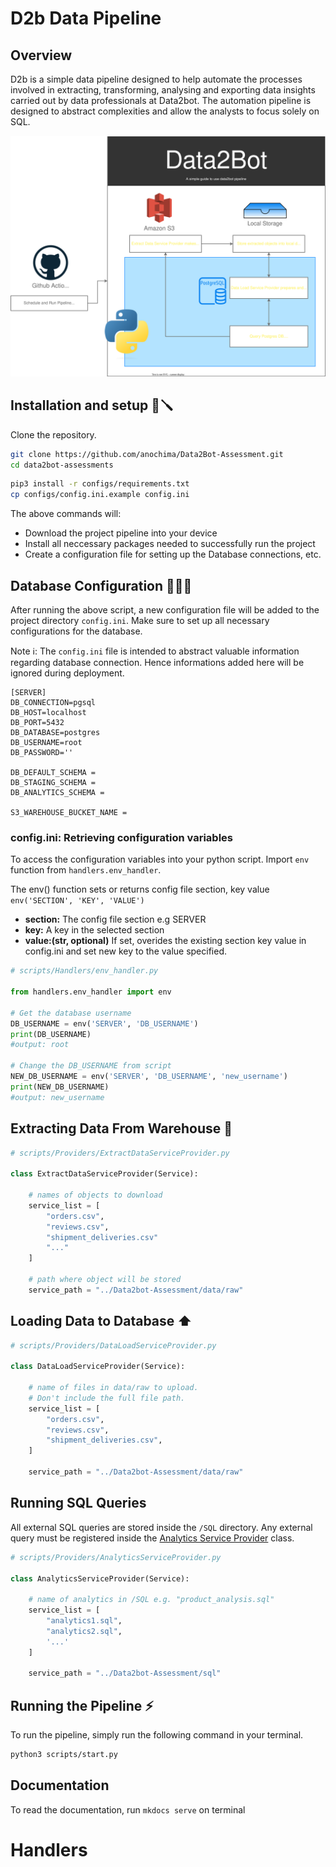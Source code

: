 # D2b Data Pipeline
## **Overview**
D2b is a simple data pipeline designed to help automate the processes involved in extracting, transforming, analysing and exporting data insights carried out by data professionals at Data2bot. The automation pipeline is designed to abstract complexities and allow the analysts to focus solely on SQL.

<img src='assets/system.svg' alt='System flow'>

## Installation and setup 🔩🪛
Clone the repository.
```bash 
git clone https://github.com/anochima/Data2Bot-Assessment.git
cd data2bot-assessments
```
```bash
pip3 install -r configs/requirements.txt
cp configs/config.ini.example config.ini
```
The above commands will: 

* Download the project pipeline into your device
* Install all neccessary packages needed to successfully run the project
* Create a configuration file for setting up the Database connections, etc.


## **Database Configuration** 👨🏽‍💻
After running the above script, a new configuration file will be added to the project directory `config.ini`. Make sure to set up all necessary configurations for the database. 


Note ℹ️: The `config.ini` file is intended to abstract valuable information regarding database connection. 
Hence informations added here will be ignored during deployment.


```MD
[SERVER]
DB_CONNECTION=pgsql
DB_HOST=localhost
DB_PORT=5432
DB_DATABASE=postgres
DB_USERNAME=root
DB_PASSWORD=''

DB_DEFAULT_SCHEMA =
DB_STAGING_SCHEMA =
DB_ANALYTICS_SCHEMA =  

S3_WAREHOUSE_BUCKET_NAME =

```
### **config.ini:** Retrieving configuration variables
To access the configuration variables into your python script. Import `env` function from `handlers.env_handler`.

The env() function sets or returns config file section, key value `env('SECTION', 'KEY', 'VALUE')`

* **section:** The config file section e.g SERVER
* **key:** A key in the selected section
* **value:(str, optional)** If set, overides the existing section key value in config.ini and set new key to the value specified.

```python
# scripts/Handlers/env_handler.py

from handlers.env_handler import env

# Get the database username
DB_USERNAME = env('SERVER', 'DB_USERNAME')
print(DB_USERNAME) 
#output: root 

# Change the DB_USERNAME from script
NEW_DB_USERNAME = env('SERVER', 'DB_USERNAME', 'new_username')
print(NEW_DB_USERNAME) 
#output: new_username

```

## Extracting Data From Warehouse 🏬

```python
# scripts/Providers/ExtractDataServiceProvider.py

class ExtractDataServiceProvider(Service):

    # names of objects to download
    service_list = [
        "orders.csv", 
        "reviews.csv", 
        "shipment_deliveries.csv"
        "..."
    ]

    # path where object will be stored
    service_path = "../Data2bot-Assessment/data/raw"

```

## Loading Data to Database ⬆️

```python
# scripts/Providers/DataLoadServiceProvider.py

class DataLoadServiceProvider(Service):

    # name of files in data/raw to upload. 
    # Don't include the full file path. 
    service_list = [
        "orders.csv",
        "reviews.csv",
        "shipment_deliveries.csv",
    ]

    service_path = "../Data2bot-Assessment/data/raw"
```

## Running SQL Queries
All external SQL queries are stored inside the `/SQL` directory.
Any external query must be registered inside the <a href="https://github.com/anochima/Data2Bot-Assessment/blob/master/providers/AnalyticsServiceProvider.py" target='_blank'> Analytics Service Provider</a> class.

```python
# scripts/Providers/AnalyticsServiceProvider.py

class AnalyticsServiceProvider(Service):

    # name of analytics in /SQL e.g. "product_analysis.sql"
    service_list = [
        "analytics1.sql",
        "analytics2.sql",
        '...'
    ]

    service_path = "../Data2bot-Assessment/sql"
```
## Running the Pipeline ⚡️
To run the pipeline, simply run the following command in your terminal.
```bash
python3 scripts/start.py
```

## Documentation
To read the documentation, run `mkdocs serve` on terminal

# Handlers
